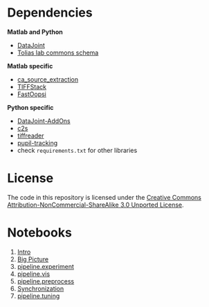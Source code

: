 # Dependencies
**Matlab and Python**
* [DataJoint](http://datajoint.github.com/)
* [Tolias lab commons schema](https://github.com/atlab/commons/)

**Matlab specific**
* [ca_source_extraction](https://github.com/epnev/ca_source_extraction)
* [TIFFStack](https://github.com/DylanMuir/TIFFStack)
* [FastOopsi](https://github.com/atlab/oopsi)

**Python specific**
* [DataJoint-AddOns](https://github.com/datajoint/datajoint-addons)
* [c2s](https://github.com/lucastheis/c2s)
* [tiffreader](https://github.com/atlab/tiffreader.git)
* [pupil-tracking](https://github.com/cajal/pupil-tracking)
* check `requirements.txt` for other libraries

# License
The code in this repository is licensed under the [Creative Commons Attribution-NonCommercial-ShareAlike 3.0 Unported License](http://creativecommons.org/licenses/by-nc-sa/3.0/). 

# Notebooks
1.  [Intro](jupyter/notebooks/pipeline_intro.ipynb)
1.  [Big Picture](jupyter/notebooks/big_picture.ipynb)
1.  [pipeline.experiment](jupyter/notebooks/pipeline_experiment.ipynb)
1.  [pipeline.vis](jupyter/notebooks/pipeline_vis.ipynb)
1.  [pipeline.preprocess](jupyter/notebooks/pipeline_preprocess.ipynb)
1.  [Synchronization](jupyter/notebooks/pipeline_synchronization.ipynb)
1.  [pipeline.tuning](jupyter/notebooks/pipeline_tuning.ipynb)
